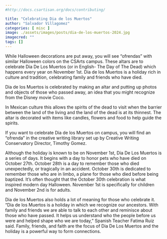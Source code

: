 ```yaml
---
#http://docs.csartisan.org/docs/contributing/

title: "Celebrating Dia de los Muertos"
author: "Salvador Villagomez"
categories: [ misc ]
image: ./assets/images/posts/dia-de-los-muertos-2024.jpg
imagecred: ""
tags: []
---
```

While Halloween decorations are put away, you will see “ofrendas” with similar Halloween colors on the CSArts campus. These altars are to celebrate Dia De Los Muertos (or in English- The Day of The Dead) which happens every year on November 1st. Dia de los Muertos is a holiday rich in culture and tradition, celebrating family and friends who have died.

Dia de los Muertos is celebrated by making an altar and putting up photos and objects of those who passed away, an idea that you might recognize from the Disney movie Coco.

In Mexican culture this allows the spirits of the dead to visit when the barrier between the land of the living and the land of the dead is at its thinnest. The altar is decorated with items like candles, flowers and food to help guide the spirits.  

If you want to celebrate Dia de los Muertos on campus, you will find an “ofrenda” in the creative writing library set up by Creative Writing Conservatory Director, Timothy Gomez. 

Although the holiday is known to be on November 1st, Dia De Los Muertos is a series of days. It begins with a day to honor pets who have died on October 27th.  October 28th is a day to remember those who died unexpectedly, or tragically in an accident. October 30th is dedicated to remember those who are in limbo, a plane for those who died before being baptized. It’s often thought that the October 30th celebration is what inspired modern day Halloween.  November 1st is specifically for children and November 2nd is for adults.

Dia de los Muertos also holds a lot of meaning for those who celebrate it. “Dia de los Muertos is a holiday in which we recognize our ancestors. With family and friends we are able to talk to each other and reminisce about those who have passed. It helps us understand who the people before us were and helped shape who we are today,” Spanish Teacher Fatima Ruiz said. Family, friends, and faith  are the focus of Dia De Los Muertos and the holiday is a powerful way to form connections. 

